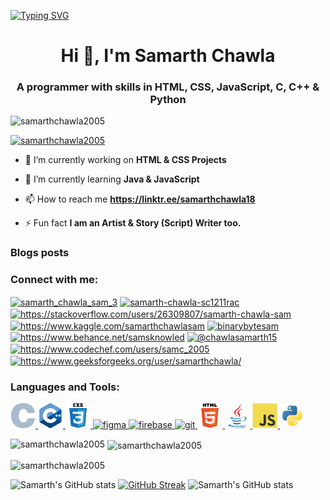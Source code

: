 
[![Typing SVG](https://readme-typing-svg.demolab.com?font=Fira+Code&pause=1000&center=true&vCenter=true&width=435&lines=Profile+Owner+%E2%86%92+Samarth+chawla)](https://git.io/typing-svg)

<h1 align="center">Hi 👋, I'm Samarth Chawla</h1>
<h3 align="center">A programmer with skills in HTML, CSS, JavaScript, C, C++ & Python</h3>

<p align="left"> <img src="https://komarev.com/ghpvc/?username=samarthchawla2005&label=Profile%20views&color=0e75b6&style=flat" alt="samarthchawla2005" /> </p>

<p align="left"> <a href="https://github.com/ryo-ma/github-profile-trophy"><img src="https://github-profile-trophy.vercel.app/?username=samarthchawla2005" alt="samarthchawla2005" /></a> </p>

- 🔭 I’m currently working on **HTML & CSS Projects**

- 🌱 I’m currently learning **Java & JavaScript**

- 📫 How to reach me **https://linktr.ee/samarthchawla18**

- ⚡ Fun fact **I am an Artist & Story (Script) Writer too.**

### Blogs posts
<!-- BLOG-POST-LIST:START -->
<!-- BLOG-POST-LIST:END -->

<h3 align="left">Connect with me:</h3>
<p align="left">
<a href="https://dev.to/samarth_chawla_sam_3" target="blank"><img align="center" src="https://raw.githubusercontent.com/rahuldkjain/github-profile-readme-generator/master/src/images/icons/Social/devto.svg" alt="samarth_chawla_sam_3" height="30" width="40" /></a>
<a href="https://linkedin.com/in/samarth-chawla-sc1211rac" target="blank"><img align="center" src="https://raw.githubusercontent.com/rahuldkjain/github-profile-readme-generator/master/src/images/icons/Social/linked-in-alt.svg" alt="samarth-chawla-sc1211rac" height="30" width="40" /></a>
<a href="https://stackoverflow.com/users/https://stackoverflow.com/users/26309807/samarth-chawla-sam" target="blank"><img align="center" src="https://raw.githubusercontent.com/rahuldkjain/github-profile-readme-generator/master/src/images/icons/Social/stack-overflow.svg" alt="https://stackoverflow.com/users/26309807/samarth-chawla-sam" height="30" width="40" /></a>
<a href="https://kaggle.com/https://www.kaggle.com/samarthchawlasam" target="blank"><img align="center" src="https://raw.githubusercontent.com/rahuldkjain/github-profile-readme-generator/master/src/images/icons/Social/kaggle.svg" alt="https://www.kaggle.com/samarthchawlasam" height="30" width="40" /></a>
<a href="https://instagram.com/binarybytesam" target="blank"><img align="center" src="https://raw.githubusercontent.com/rahuldkjain/github-profile-readme-generator/master/src/images/icons/Social/instagram.svg" alt="binarybytesam" height="30" width="40" /></a>
<a href="https://www.behance.net/https://www.behance.net/samsknowled" target="blank"><img align="center" src="https://raw.githubusercontent.com/rahuldkjain/github-profile-readme-generator/master/src/images/icons/Social/behance.svg" alt="https://www.behance.net/samsknowled" height="30" width="40" /></a>
<a href="https://medium.com/@chawlasamarth15" target="blank"><img align="center" src="https://raw.githubusercontent.com/rahuldkjain/github-profile-readme-generator/master/src/images/icons/Social/medium.svg" alt="@chawlasamarth15" height="30" width="40" /></a>
<a href="https://www.codechef.com/users/https://www.codechef.com/users/samc_2005" target="blank"><img align="center" src="https://cdn.jsdelivr.net/npm/simple-icons@3.1.0/icons/codechef.svg" alt="https://www.codechef.com/users/samc_2005" height="30" width="40" /></a>
<a href="https://auth.geeksforgeeks.org/user/https://www.geeksforgeeks.org/user/samarthchawla/" target="blank"><img align="center" src="https://raw.githubusercontent.com/rahuldkjain/github-profile-readme-generator/master/src/images/icons/Social/geeks-for-geeks.svg" alt="https://www.geeksforgeeks.org/user/samarthchawla/" height="30" width="40" /></a>
</p>

<h3 align="left">Languages and Tools:</h3>
<p align="left"> <a href="https://www.cprogramming.com/" target="_blank" rel="noreferrer"> <img src="https://raw.githubusercontent.com/devicons/devicon/master/icons/c/c-original.svg" alt="c" width="40" height="40"/> </a> <a href="https://www.w3schools.com/cpp/" target="_blank" rel="noreferrer"> <img src="https://raw.githubusercontent.com/devicons/devicon/master/icons/cplusplus/cplusplus-original.svg" alt="cplusplus" width="40" height="40"/> </a> <a href="https://www.w3schools.com/css/" target="_blank" rel="noreferrer"> <img src="https://raw.githubusercontent.com/devicons/devicon/master/icons/css3/css3-original-wordmark.svg" alt="css3" width="40" height="40"/> </a> <a href="https://www.figma.com/" target="_blank" rel="noreferrer"> <img src="https://www.vectorlogo.zone/logos/figma/figma-icon.svg" alt="figma" width="40" height="40"/> </a> <a href="https://firebase.google.com/" target="_blank" rel="noreferrer"> <img src="https://www.vectorlogo.zone/logos/firebase/firebase-icon.svg" alt="firebase" width="40" height="40"/> </a> <a href="https://git-scm.com/" target="_blank" rel="noreferrer"> <img src="https://www.vectorlogo.zone/logos/git-scm/git-scm-icon.svg" alt="git" width="40" height="40"/> </a> <a href="https://www.w3.org/html/" target="_blank" rel="noreferrer"> <img src="https://raw.githubusercontent.com/devicons/devicon/master/icons/html5/html5-original-wordmark.svg" alt="html5" width="40" height="40"/> </a> <a href="https://www.java.com" target="_blank" rel="noreferrer"> <img src="https://raw.githubusercontent.com/devicons/devicon/master/icons/java/java-original.svg" alt="java" width="40" height="40"/> </a> <a href="https://developer.mozilla.org/en-US/docs/Web/JavaScript" target="_blank" rel="noreferrer"> <img src="https://raw.githubusercontent.com/devicons/devicon/master/icons/javascript/javascript-original.svg" alt="javascript" width="40" height="40"/> </a> <a href="https://www.python.org" target="_blank" rel="noreferrer"> <img src="https://raw.githubusercontent.com/devicons/devicon/master/icons/python/python-original.svg" alt="python" width="40" height="40"/> </a> </p>

<p><img align="left" src="https://github-readme-stats.vercel.app/api/top-langs?username=samarthchawla2005&show_icons=true&locale=en&layout=compact" alt="samarthchawla2005" /></p>

<p>&nbsp;<img align="center" src="https://github-readme-stats.vercel.app/api?username=samarthchawla2005&show_icons=true&locale=en" alt="samarthchawla2005" /></p>

<p><img align="center" src="https://github-readme-streak-stats.herokuapp.com/?user=samarthchawla2005&" alt="samarthchawla2005" /></p>



![Samarth's GitHub stats](https://github-readme-stats.vercel.app/api?username=samarthchawla2005&show_icons=true&theme=radical)
[![GitHub Streak](https://streak-stats.demolab.com?user=samarthchawla2005)](https://git.io/streak-stats)
![Samarth's GitHub stats](https://github-readme-stats.vercel.app/api?username=samarthchawla2005&show_icons=true&theme=tokyonight)

